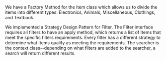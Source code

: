 We have a Factory Method for the Item class which allows us to divide the items into different types: Electronics, Animals, Miscellaneous, Clothings, and Textbook.

We implemented a Strategy Design Pattern for Filter. The Filter interface requires all filters to have an apply method, which returns a list of Items that meet the specific filters requirements. Every filter has a different strategy to determine what Items qualify as meeting the requirements. The searcher is the context class--depending on what filters are added to the searcher, a search will return different results. 
